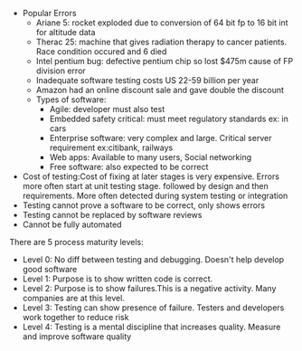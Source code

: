 * Popular Errors  
  * Ariane 5: rocket exploded due to conversion of 64 bit fp to 16 bit int for altitude data  
  * Therac 25: machine that gives radiation therapy to cancer patients. Race condition occured and 6 died  
  * Intel pentium bug: defective pentium chip so lost $475m cause of FP division error  
  * Inadequate software testing costs US 22-59 billion per year  
  * Amazon had an online discount sale and gave double the discount  
  * Types of software:  
    * Agile: developer must also test  
    * Embedded safety critical: must meet regulatory standards ex: in cars  
    * Enterprise software: very complex and large. Critical server requirement ex:citibank, railways  
    * Web apps: Available to many users, Social networking  
    * Free software: also expected to be correct  
 * Cost of testing:Cost of fixing at later stages is very expensive. Errors more often start at unit testing stage. followed by design and then requirements. More often detected during system testing or integration  
 * Testing cannot prove a software to be correct, only shows errors  
 * Testing cannot be replaced by software reviews  
 * Cannot be fully automated  
      
There are 5 process maturity levels:  
* Level 0: No diff between testing and debugging. Doesn't help develop good software  
* Level 1: Purpose is to show written code is correct. 
* Level 2: Purpose is to show failures.This is a negative activity. Many companies are at this level.  
* Level 3: Testing can show presence of failure. Testers and developers work together to reduce risk  
* Level 4: Testing is a mental discipline that increases quality. Measure and improve software quality  

    
